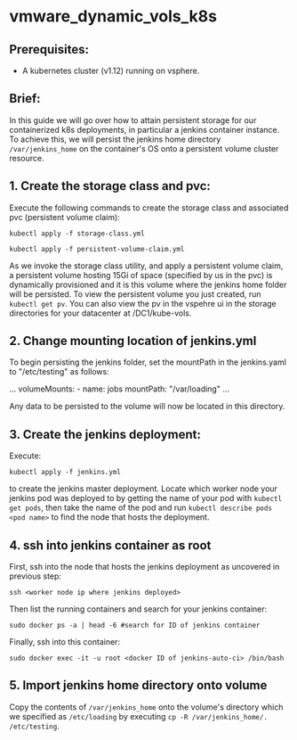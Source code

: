 # vmware_dynamic_vols_k8s

## Prerequisites:

- A kubernetes cluster (v1.12) running on vsphere.

## Brief:

In this guide we will go over how to attain persistent storage for our containerized k8s deployments, in particular a jenkins container instance. To achieve this, we will persist the jenkins home directory ```/var/jenkins_home``` on the container's OS onto a persistent volume cluster resource.

## 1. Create the storage class and pvc:

Execute the following commands to create the storage class and associated pvc (persistent volume claim):

```kubectl apply -f storage-class.yml```

```kubectl apply -f persistent-volume-claim.yml```

As we invoke the storage class utility, and apply a persistent volume claim, a persistent volume hosting 15Gi of space (specified by us in the pvc) is dynamically provisioned and it is this volume where the jenkins home folder will be persisted. To view the persistent volume you just created, run ```kubectl get pv```. You can also view the pv in the vspehre ui in the storage directories for your datacenter at /DC1/kube-vols.

## 2. Change mounting location of jenkins.yml

To begin persisting the jenkins folder, set the mountPath in the jenkins.yaml to "/etc/testing" as follows:

  ...
        volumeMounts:
        - name: jobs
          mountPath: "/var/loading"
  ...
  
Any data to be persisted to the volume will now be located in this directory.

## 3. Create the jenkins deployment:

Execute:

```kubectl apply -f jenkins.yml```

to create the jenkins master deployment. Locate which worker node your jenkins pod was deployed to by getting the name of your pod with ```kubectl get pods```, then take the name of the pod and run ```kubectl describe pods <pod name>``` to find the node that hosts the deployment.

## 4. ssh into jenkins container as root

First, ssh into the node that hosts the jenkins deployment as uncovered in previous step:

	ssh <worker node ip where jenkins deployed>

Then list the running containers and search for your jenkins container:

	sudo docker ps -a | head -6 #search for ID of jenkins container
  
Finally, ssh into this container:

	sudo docker exec -it -u root <docker ID of jenkins-auto-ci> /bin/bash
  
## 5. Import jenkins home directory onto volume

Copy the contents of `/var/jenkins_home` onto the volume's directory which we specified as `/etc/loading` by executing `cp -R /var/jenkins_home/. /etc/testing`.
